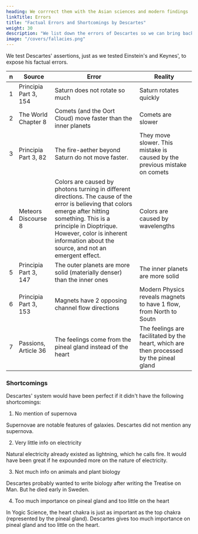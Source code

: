 ```yaml
---
heading: We corrrect them with the Asian sciences and modern findings
linkTitle: Errors
title: "Factual Errors and Shortcomings by Descartes"
weight: 30
description: "We list down the errors of Descartes so we can bring back an error-free Cartesian Science"
image: "/covers/fallacies.png"
---
```


We test Descartes' assertions, just as we tested Einstein's and Keynes', to expose his factual errors. 


n | Source | Error | Reality
--- | --- | --- | ---
1 | Principia Part 3, 154 | Saturn does not rotate so much | Saturn rotates quickly
2 | The World Chapter 8 | Comets (and the Oort Cloud) move faster than the inner planets | Comets are slower
3 | Principia Part 3, 82 | The fire-aether beyond Saturn do not move faster. | They move slower. This mistake is caused by the previous mistake on comets
4 | Meteors Discourse 8 | Colors are caused by photons turning in different directions. The cause of the error is believing that colors emerge after hitting something. This is a principle in Dioptrique. However, color is inherent information about the source, and not an emergent effect. | Colors are caused by wavelengths
5 | Principia Part 3, 147 | The outer planets are more solid (materially denser) than the inner ones | The inner planets are more solid
6 | Principia Part 3, 153 | Magnets have 2 opposing channel flow directions | Modern Physics reveals magnets to have 1 flow, from North to Soutn
7 | Passions, Article 36 | The feelings come from the pineal gland instead of the heart | The feelings are facilitated by the heart, which are then processed by the pineal gland


### Shortcomings

Descartes' system would have been perfect if it didn't have the following shortcomings:

1. No mention of supernova

Supernovae are notable features of galaxies. Descartes did not mention any supernova. 

2. Very little info on electricity

Natural electricity already existed as lightning, which he calls fire. It would have been great if he expounded more on the nature of electricity. 

3. Not much info on animals and plant biology

Descartes probably wanted to write biology after writing the Treatise on Man. But he died early in Sweden. 

4. Too much importance on pineal gland and too little on the heart

In Yogic Science, the heart chakra is just as important as the top chakra (represented by the pineal gland). Descartes gives too much importance on pineal gland and too little on the heart.

